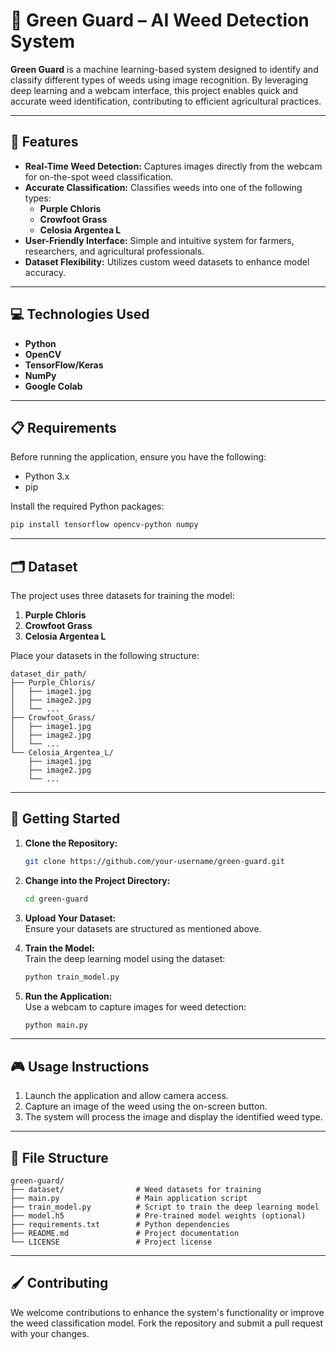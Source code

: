 
# 🌱 **Green Guard – AI Weed Detection System**  

**Green Guard** is a machine learning-based system designed to identify and classify different types of weeds using image recognition. By leveraging deep learning and a webcam interface, this project enables quick and accurate weed identification, contributing to efficient agricultural practices.  

---

## 🎯 **Features**  

- **Real-Time Weed Detection:** Captures images directly from the webcam for on-the-spot weed classification.  
- **Accurate Classification:** Classifies weeds into one of the following types:  
  - **Purple Chloris**  
  - **Crowfoot Grass**  
  - **Celosia Argentea L**  
- **User-Friendly Interface:** Simple and intuitive system for farmers, researchers, and agricultural professionals.  
- **Dataset Flexibility:** Utilizes custom weed datasets to enhance model accuracy.  

---

## 💻 **Technologies Used**  

- **Python**  
- **OpenCV**  
- **TensorFlow/Keras**  
- **NumPy**  
- **Google Colab**  

---

## 📋 **Requirements**  

Before running the application, ensure you have the following:  

- Python 3.x  
- pip  

Install the required Python packages:  
```bash  
pip install tensorflow opencv-python numpy  
```  

---

## 🗂️ **Dataset**  

The project uses three datasets for training the model:  

1. **Purple Chloris**  
2. **Crowfoot Grass**  
3. **Celosia Argentea L**  

Place your datasets in the following structure:  

```plaintext  
dataset_dir_path/  
├── Purple_Chloris/  
│   ├── image1.jpg  
│   ├── image2.jpg  
│   └── ...  
├── Crowfoot_Grass/  
│   ├── image1.jpg  
│   ├── image2.jpg  
│   └── ...  
└── Celosia_Argentea_L/  
    ├── image1.jpg  
    ├── image2.jpg  
    └── ...  
```  

---

## 🚀 **Getting Started**  

1. **Clone the Repository:**  
   ```bash  
   git clone https://github.com/your-username/green-guard.git  
   ```  

2. **Change into the Project Directory:**  
   ```bash  
   cd green-guard  
   ```  

3. **Upload Your Dataset:**  
   Ensure your datasets are structured as mentioned above.  

4. **Train the Model:**  
   Train the deep learning model using the dataset:  
   ```python  
   python train_model.py  
   ```  

5. **Run the Application:**  
   Use a webcam to capture images for weed detection:  
   ```python  
   python main.py  
   ```  

---

## 🎮 **Usage Instructions**  

1. Launch the application and allow camera access.  
2. Capture an image of the weed using the on-screen button.  
3. The system will process the image and display the identified weed type.  

---

## 🔧 **File Structure**  

```plaintext  
green-guard/  
├── dataset/                # Weed datasets for training  
├── main.py                 # Main application script  
├── train_model.py          # Script to train the deep learning model  
├── model.h5                # Pre-trained model weights (optional)  
├── requirements.txt        # Python dependencies  
├── README.md               # Project documentation  
└── LICENSE                 # Project license  
```  

---

## 🖌️ **Contributing**  

We welcome contributions to enhance the system's functionality or improve the weed classification model. Fork the repository and submit a pull request with your changes.  

